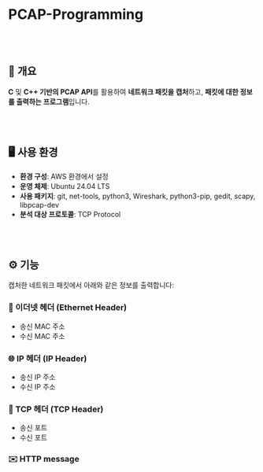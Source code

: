 # PCAP-Programming
<br>
<br>


## 📌 개요  
**C** 및 **C++ 기반의 PCAP API**를 활용하여 **네트워크 패킷을 캡처**하고, **패킷에 대한 정보를 출력하는 프로그램**입니다.

<br>
<br>

## 🖥️ 사용 환경  
- **환경 구성**: AWS 환경에서 설정  
- **운영 체제**: Ubuntu 24.04 LTS  
- **사용 패키지**: git, net-tools, python3, Wireshark, python3-pip, gedit, scapy, libpcap-dev
- **분석 대상 프로토콜**: TCP Protocol

<br>
<br>

## ⚙️ 기능  
캡처한 네트워크 패킷에서 아래와 같은 정보를 출력합니다:  

### 🛜 이더넷 헤더 (Ethernet Header)  
- 송신 MAC 주소  
- 수신 MAC 주소  

### 🌐 IP 헤더 (IP Header)  
- 송신 IP 주소  
- 수신 IP 주소  

### 🔗 TCP 헤더 (TCP Header)  
- 송신 포트  
- 수신 포트

### ✉️ HTTP message  
  
<br>
<br>
